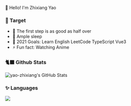 👋 Hello! I'm Zhixiang Yao

### 📜 Target

- 🚶 The first step is as good as half over
- 🥱 Ample sleep
- 🚀 2021 Goals: Learn English LeetCode TypeScript Vue3
- ⚡ Fun fact: Watching Anime

### 🐈‍⬛ Github Stats

<img alt="yao-zhixiang's GitHub Stats" src="https://github-readme-stats.vercel.app/api?username=yao-zhixiang&theme=cobalt&show_icons=true" />

### ✨ Languages

<img src="https://github-readme-stats.vercel.app/api/top-langs/?username=yao-zhixiang&layout=compact&theme=cobalt" >

[website]: https://yaozhixiang.top
[twitter]: https://twitter.com/yaozhixiang
[follow-twitter]: https://twitter.com/intent/follow?original_referer=https%3A%2F%2Fgithub.com%2Fyaozhixiang&screen_name=yaozhixiang

